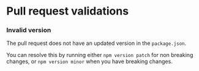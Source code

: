 # Pull request validations

### Invalid version
The pull request does not have an updated version in the `package.json`.

You can resolve this by running either `npm version patch` for non breaking changes, or `npm version minor` when you have breaking changes.